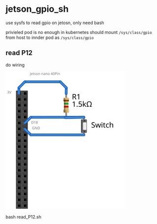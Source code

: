 # jetson_gpio_sh
use sysfs to read gpio on jetosn, only need bash 

privieled pod is no enough in kubernetes 
should mount  `/sys/class/gpio` from host to innder pod as `/sys/class/gpio`

## read P12
do wiring

 ![read_P12](doc/read_P12.svg)


bash read_P12.sh